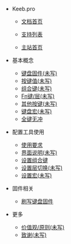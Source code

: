 * Keeb.pro

  * [文档首页](home.md)

  * [支持列表](/keyboards_list.md)

  * [主站首页](https://keeb.pro)

* 基本概念

  * [键盘固件(未写)](/firmware.md)
  * [按键值(未写)](/keycode.md)
  * [组合键(未写)](/modifier.md)
  * [Fn键/层(未写)](/layer.md)
  * [其他按键(未写)](/otherKey.md)
  * [键盘宏(未写)](/macro.md)
  * [全键无冲](/nkro.md)

* 配置工具使用

  * [使用要求](/requirement.md)
  * [界面说明(未写)](/404.md)
  * [设置组合键](/setModifier.md)
  * [设置层切换(未写)](/404.md)
  * [设置宏(未写)](/404.md)
* 固件相关

  * [刷写键盘固件](firmware_upgrade.md)


* 更多
  * [价值观/原则(未写)](/principle.md)
  * [致谢(未写)](/thanks.md)